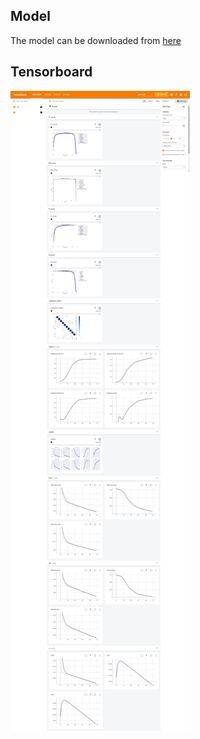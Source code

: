 ## Model
The model can be downloaded from [here](https://drive.google.com/drive/folders/1f5t7oEJQmlIvGNJkJFNJyHlSavk9d6Mv?usp=sharing)

## Tensorboard
![tensorboard](https://github.com/SwamiKannan/Formula1-car-detection/blob/main/model/exp4/tensorboard.png)
